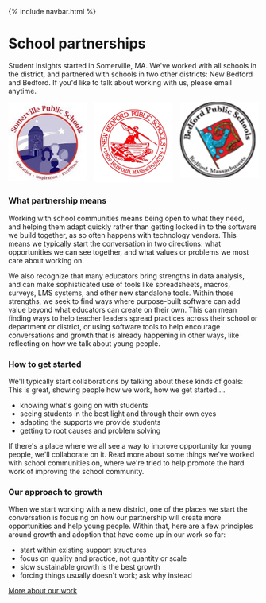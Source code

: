 {% include navbar.html %}

# School partnerships
Student Insights started in Somerville, MA.  We've worked with all schools in the district, and partnered with schools in two other districts: New Bedford and Bedford.  If you'd like to talk about working with us, please email anytime.

<div style="display: flex; margin-bottom: 15px;">
  <div style="flex: 1; padding-right: 15px;"><img width="100%" src="img/somerville-schools.jpg" /></div>
  <div style="flex: 1; padding-right: 15px;"><img width="100%" src="img/new-bedford-schools.jpg" /></div>
  <div style="flex: 1;"><img width="100%" src="img/bedford-schools.png" /></div>
</div>

### What partnership means
Working with school communities means being open to what they need, and helping them adapt quickly rather than getting locked in to the software we build together, as so often happens with technology vendors.  This means we typically start the conversation in two directions: what opportunities we can see together, and what values or problems we most care about working on.

We also recognize that many educators bring strengths in data analysis, and can make sophisticated use of tools like spreadsheets, macros, surveys, LMS systems, and other new standalone tools.  Within those strengths, we seek to find ways where purpose-built software can add value beyond what educators can create on their own.  This can mean finding ways to help teacher leaders spread practices across their school or department or district, or using software tools to help encourage conversations and growth that is already happening in other ways, like reflecting on how we talk about young people.


### How to get started
We'll typically start collaborations by talking about these kinds of goals:  This is great, showing people how we work, how we get started….

- knowing what's going on with students
- seeing students in the best light and through their own eyes
- adapting the supports we provide students
- getting to root causes and problem solving

If there's a place where we all see a way to improve opportunity for young people, we'll collaborate on it.  Read more about some things we've worked with school communities on, where we're tried to help promote the hard work of improving the school community.


### Our approach to growth
When we start working with a new district, one of the places we start the conversation is focusing on how our partnership will create more opportunities and help young people.  Within that, here are a few principles around growth and adoption that have come up in our work so far:

- start within existing support structures
- focus on quality and practice, not quantity or scale
- slow sustainable growth is the best growth
- forcing things usually doesn't work; ask why instead

<a href="our-work.html" class="btn">More about our work</a>
